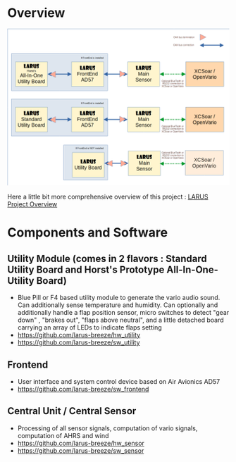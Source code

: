 # Overview

![Systemoverview](documentation/Configurations.png)


Here a little bit more comprehensive overview of this project : <a href="https://github.com/larus-breeze/documentation_and_utilities/blob/master/documentation/Manuals/LARUS_Overview.pdf" title="LARUS Overview ">LARUS Project Overview</a>



# Components and Software
## Utility Module (comes in 2 flavors : Standard Utility Board and Horst's Prototype All-In-One-Utility Board)    
- Blue Pill or F4 based utility module to generate the vario audio sound. Can additionally sense temperature and humidity. Can optionally and additionally handle a flap position sensor, micro switches to detect "gear down" , "brakes out", "flaps above neutral", and a little detached board carrying an array of LEDs to indicate flaps setting  
- https://github.com/larus-breeze/hw_utility
- https://github.com/larus-breeze/sw_utility

## Frontend 
- User interface and system control device based on Air Avionics AD57
- https://github.com/larus-breeze/sw_frontend

## Central Unit  / Central Sensor
- Processing of all sensor signals, computation of vario signals, computation of AHRS and wind
- https://github.com/larus-breeze/hw_sensor
- https://github.com/larus-breeze/sw_sensor

